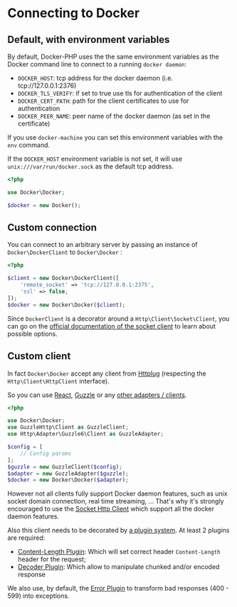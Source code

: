 # Connecting to Docker

## Default, with environment variables

By default, Docker-PHP uses the the same environment variables as the Docker command line to connect to a running `docker daemon`:
 
 * `DOCKER_HOST`: tcp address for the docker daemon (i.e. tcp://127.0.0.1:2376)
 * `DOCKER_TLS_VERIFY`: if set to true use tls for authentication of the client
 * `DOCKER_CERT_PATH`: path for the client certificates to use for authentication
 * `DOCKER_PEER_NAME`: peer name of the docker daemon (as set in the certificate)
 
If you use `docker-machine` you can set this environment variables with the `env` command.
 
If the `DOCKER_HOST` environment variable is not set, it will use `unix:///var/run/docker.sock` as the default tcp address.

```php
<?php

use Docker\Docker;

$docker = new Docker();
```

## Custom connection

You can connect to an arbitrary server by passing an instance of `Docker\DockerClient` to `Docker\Docker` :

```php
<?php

$client = new Docker\DockerClient([
    'remote_socket' => 'tcp://127.0.0.1:2375',
    'ssl' => false,
]);
$docker = new Docker\Docker($client);
```

Since `DockerClient` is a decorator around a `Http\Client\Socket\Client`, you can go on the 
[official documentation of the socket client](http://docs.php-http.org/en/latest/clients/socket-client.html)
to learn about possible options.

## Custom client

In fact `Docker\Docker` accept any client from [Httplug](http://httplug.io/) (respecting the `Http\Client\HttpClient` interface).

So you can use [React](https://github.com/reactphp/http-client), [Guzzle](http://docs.guzzlephp.org/en/latest/) 
or any [other adapters / clients](http://docs.php-http.org/en/latest/clients.html).


```php
<?php

use Docker\Docker;
use GuzzleHttp\Client as GuzzleClient;
use Http\Adapter\Guzzle6\Client as GuzzleAdapter;

$config = [
    // Config params
];
$guzzle = new GuzzleClient($config);
$adapter = new GuzzleAdapter($guzzle);
$docker = new Docker\Docker($adapter);
```

However not all clients fully support Docker daemon features, such as unix socket domain connection, real time streaming, ...
That's why it's strongly encouraged to use the [Socket Http Client](http://docs.php-http.org/en/latest/clients/socket-client.html)
which support all the docker daemon features.

Also this client needs to be decorated by [a plugin system](http://docs.php-http.org/en/latest/plugins/index.html). 
At least 2 plugins are required:

 * [Content-Length Plugin](http://docs.php-http.org/en/latest/plugins/content-length.html): Which will set correct header `Content-Length` header for the request;
 * [Decoder Plugin](http://docs.php-http.org/en/latest/plugins/decoder.html): Which allow to manipulate chunked and/or encoded response
 
We also use, by default, the [Error Plugin](http://docs.php-http.org/en/latest/plugins/error.html) to transform bad responses (400 - 599) into exceptions.
